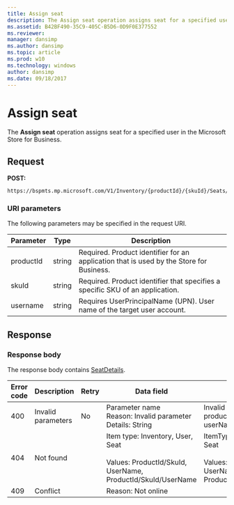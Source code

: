 ```yaml
---
title: Assign seat
description: The Assign seat operation assigns seat for a specified user in the Microsoft Store for Business.
ms.assetid: B42BF490-35C9-405C-B5D6-0D9F0E377552
ms.reviewer: 
manager: dansimp
ms.author: dansimp
ms.topic: article
ms.prod: w10
ms.technology: windows
author: dansimp
ms.date: 09/18/2017
---
```


# Assign seat

The **Assign seat** operation assigns seat for a specified user in the Microsoft Store for Business.

## Request

**POST:**

```http
https://bspmts.mp.microsoft.com/V1/Inventory/{productId}/{skuId}/Seats/{username}
```

### URI parameters

The following parameters may be specified in the request URI.

|Parameter|Type|Description|
|--- |--- |--- |
|productId|string|Required. Product identifier for an application that is used by the Store for Business.|
|skuId|string|Required. Product identifier that specifies a specific SKU of an application.|
|username|string|Requires UserPrincipalName (UPN). User name of the target user account.|

## Response

### Response body

The response body contains [SeatDetails](data-structures-windows-store-for-business.md#seatdetails).

|Error code|Description|Retry|Data field|Details|
|--- |--- |--- |--- |--- |
|400|Invalid parameters|No|Parameter name <br>Reason: Invalid parameter<br>Details: String|Invalid can include productId, skuId or userName|
|404|Not found||Item type: Inventory, User, Seat<br> <br>Values: ProductId/SkuId, UserName, ProductId/SkuId/UserName|ItemType: Inventory User Seat<br> <br>Values: ProductId/SkuId UserName ProductId/SkuId/UserName|
|409|Conflict||Reason: Not online||

